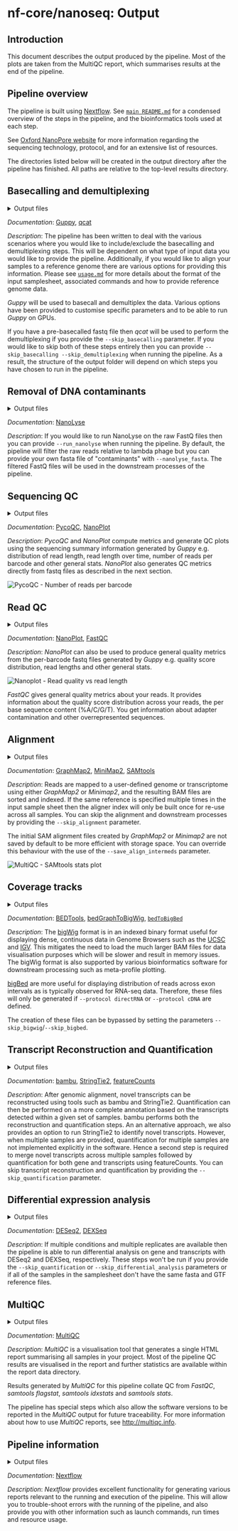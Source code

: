 # nf-core/nanoseq: Output

## Introduction

This document describes the output produced by the pipeline. Most of the plots are taken from the MultiQC report, which summarises results at the end of the pipeline.

## Pipeline overview

The pipeline is built using [Nextflow](https://www.nextflow.io/). See [`main README.md`](../README.md) for a condensed overview of the steps in the pipeline, and the bioinformatics tools used at each step.

See [Oxford NanoPore website](https://nanoporetech.com/) for more information regarding the sequencing technology, protocol, and for an extensive list of resources.

The directories listed below will be created in the output directory after the pipeline has finished. All paths are relative to the top-level results directory.

## Basecalling and demultiplexing

<details markdown="1">
<summary>Output files</summary>

* `guppy/fastq/`
    Merged fastq output files for each barcode.
* `guppy/basecalling/<barcode*>/`
    fastq output files for each barcode.
* `guppy/basecalling/unclassified/`
    fastq files with reads were unassigned to any given barcode.
* `guppy/basecalling/sequencing_summary.txt`
    Sequencing summary file generated by *Guppy*.
* `guppy/basecalling/sequencing_telemetry.js`
    Sequencing telemetry file generated by *Guppy*.
* `guppy/basecalling/guppy_basecaller_log-<date>.log`
    Log file for *Guppy* execution.
* `qcat/fastq/<barcode*>.fastq.gz`
    fastq output files for each barcode.
* `qcat/fastq/none.fastq.gz`
    fastq file with reads were unassigned to any given barcode.

</details>

*Documentation*:
[Guppy](https://nanoporetech.com/nanopore-sequencing-data-analysis), [qcat](https://github.com/nanoporetech/qcat)

*Description*:
The pipeline has been written to deal with the various scenarios where you would like to include/exclude the basecalling and demultiplexing steps. This will be dependent on what type of input data you would like to provide the pipeline. Additionally, if you would like to align your samples to a reference genome there are various options for providing this information. Please see [`usage.md`](usage.md#--input) for more details about the format of the input samplesheet, associated commands and how to provide reference genome data.

*Guppy* will be used to basecall and demultiplex the data. Various options have been provided to customise specific parameters and to be able to run *Guppy* on GPUs.

If you have a pre-basecalled fastq file then *qcat* will be used to perform the demultiplexing if you provide the `--skip_basecalling` parameter. If you would like to skip both of these steps entirely then you can provide `--skip_basecalling --skip_demultiplexing` when running the pipeline. As a result, the structure of the output folder will depend on which steps you have chosen to run in the pipeline.

## Removal of DNA contaminants

<details markdown="1">
<summary>Output files</summary>

* `nanolyse/<SAMPLE>.clean.fastq.gz`
    FastQ file after the removal of reads mapping to DNA contaminants.

</details>

*Documentation*:
[NanoLyse](https://github.com/wdecoster/nanolyse)

*Description*:
If you would like to run NanoLyse on the raw FastQ files then you can provide `--run_nanolyse` when running the pipeline. By default, the pipeline will filter the raw reads relative to lambda phage but you can provide your own fasta file of "contaminants" with `--nanolyse_fasta`. The filtered FastQ files will be used in the downstream processes of the pipeline.

## Sequencing QC

<details markdown="1">
<summary>Output files</summary>

* `pycoqc/pycoqc.html`
    `*.html` file that includes a run summary and graphical representation of various QC metrics including distribution of read length, distribution of read quality scores, mean read quality per sequence length, output per channel over experiment time and percentage of reads per barcode.
* `nanoplot/summary/`
    `*.html` files for QC metrics and individual `*.png` image files for plots.

</details>

*Documentation*:
[PycoQC](https://github.com/a-slide/pycoQC), [NanoPlot](https://github.com/wdecoster/NanoPlot)

*Description*:
*PycoQC* and *NanoPlot* compute metrics and generate QC plots using the sequencing summary information generated by *Guppy* e.g. distribution of read length, read length over time, number of reads per barcode and other general stats. *NanoPlot* also generates QC metrics directly from fastq files as described in the next section.

![PycoQC - Number of reads per barcode](images/pycoqc_readsperbarcode.png)

## Read QC

<details markdown="1">
<summary>Output files</summary>

* `nanoplot/fastq/<SAMPLE>/`
    Per-sample `*.html` files for QC metrics and individual `*.png` image files for plots.
* `fastqc/`
    *FastQC* `*.html` and `*.zip` files.

</details>

*Documentation*:
[NanoPlot](https://github.com/wdecoster/NanoPlot), [FastQC](http://www.bioinformatics.babraham.ac.uk/projects/fastqc/Help/)

*Description*:
*NanoPlot* can also be used to produce general quality metrics from the per-barcode fastq files generated by *Guppy* e.g. quality score distribution, read lengths and other general stats.

![Nanoplot - Read quality vs read length](images/nanoplot_readlengthquality.png)

*FastQC* gives general quality metrics about your reads. It provides information about the quality score distribution across your reads, the per base sequence content (%A/C/G/T). You get information about adapter contamination and other overrepresented sequences.

## Alignment

<details markdown="1">
<summary>Output files</summary>

* `<ALIGNER>/bam`
    Per-sample coordinate sorted alignment files in [`*.bam`](https://samtools.github.io/hts-specs/SAMv1.pdf) format.
* `<ALIGNER>/bam_index`
    Per-sample coordinate sorted alignment index files in [`*.bai`](https://samtools.github.io/hts-specs/SAMv1.pdf) format.
* `<ALIGNER>/samtools_stats/`
    *SAMtools* `*.flagstat`, `*.idxstats` and `*.stats` files generated from the alignment files.

</details>

*Documentation*:
[GraphMap2](https://github.com/lbcb-sci/graphmap2), [MiniMap2](https://github.com/lh3/minimap2), [SAMtools](http://samtools.sourceforge.net/)

*Description*:
Reads are mapped to a user-defined genome or transcriptome using either *GraphMap2* or *Minimap2*, and the resulting BAM files are sorted and indexed. If the same reference is specified multiple times in the input sample sheet then the aligner index will only be built once for re-use across all samples. You can skip the alignment and downstream processes by providing the `--skip_alignment` parameter.

The initial SAM alignment files created by *GraphMap2* or *Minimap2* are not saved by default to be more efficient with storage space. You can override this behaviour with the use of the `--save_align_intermeds` parameter.

![MultiQC - SAMtools stats plot](images/mqc_samtools_stats_plot.png)

## Coverage tracks

<details markdown="1">
<summary>Output files</summary>

* `<ALIGNER>/bigwig/`
    Per-sample `*.bigWig` files.
* `<ALIGNER>/bigbed/`
    Per-sample `*.bigBed` files.

</details>

*Documentation*:
[BEDTools](https://bedtools.readthedocs.io/en/latest/), [bedGraphToBigWig](https://genome.ucsc.edu/goldenpath/help/bigWig.html#Ex3), [`bedToBigBed`](https://genome.ucsc.edu/goldenPath/help/bigBed.html#Ex2)

*Description*:
The [bigWig](https://genome.ucsc.edu/goldenpath/help/bigWig.html) format is in an indexed binary format useful for displaying dense, continuous data in Genome Browsers such as the [UCSC](https://genome.ucsc.edu/cgi-bin/hgTracks) and [IGV](http://software.broadinstitute.org/software/igv/). This mitigates the need to load the much larger BAM files for data visualisation purposes which will be slower and result in memory issues. The bigWig format is also supported by various bioinformatics software for downstream processing such as meta-profile plotting.

[bigBed](https://genome.ucsc.edu/goldenPath/help/bigBed.html) are more useful for displaying distribution of reads across exon intervals as is typically observed for RNA-seq data. Therefore, these files will only be generated if `--protocol directRNA` or `--protocol cDNA` are defined.

The creation of these files can be bypassed by setting the parameters `--skip_bigwig`/`--skip_bigbed`.

## Transcript Reconstruction and Quantification

<details markdown="1">
<summary>Output files</summary>

If bambu is used:

* `bambu/`
    * `extended_annotations.gtf` - a gtf file that contains both annotated and novel transcripts
    * `counts_gene.txt` - gene expression estimates
    * `counts_transcript.txt` - transcript expression estimates

If StringTie2 is used:

* `stringtie2/`
    * `*.bam`
        Per-sample coordinate sorted alignment files in [`*.bam`](https://samtools.github.io/hts-specs/SAMv1.pdf) format.
    * `*.stringtie.gtf`
        Per-sample annotations for novel transcripts obtained in *StringTie2*.
    * `stringtie.merged.gtf`
        Extended annotation that combines provided gtf with gtf files from each sample via *StringTie2 Merge*.
    * `counts_gene.txt` - gene expression estimates calculated by featureCounts.
    * `counts_gene.txt.summary` - featureCounts gene level log file.
    * `counts_transcript.txt` - transcript expression estimates calculated by featureCounts.
    * `counts_transcript.txt.summary` - featureCounts transcript level log file.

</details>

*Documentation*:
[bambu](https://bioconductor.org/packages/release/bioc/html/bambu.html), [StringTie2](https://ccb.jhu.edu/software/stringtie/), [featureCounts](http://bioinf.wehi.edu.au/featureCounts/)

*Description*:
After genomic alignment, novel transcripts can be reconstructed using tools such as bambu and StringTie2. Quantification can then be performed on a more complete annotation based on the transcripts detected within a given set of samples. bambu performs both the reconstruction and quantification steps. An an alternative approach, we also provides an option to run StringTie2 to identify novel transcripts. However, when multiple samples are provided, quantification for multiple samples are not implemented explicitly in the software. Hence a second step is required to merge novel transcripts across multiple samples followed by quantification for both gene and transcripts using featureCounts. You can skip transcript reconstruction and quantification by providing the `--skip_quantification` parameter.

## Differential expression analysis

<details markdown="1">
<summary>Output files</summary>

* `<QUANTIFICATION_METHOD>/deseq2/deseq2.results.txt` - a `.txt` file that can contains differential expression results for genes.
* `<QUANTIFICATION_METHOD>/dexseq/dexseq.results.txt` - a `.txt` file that can contains differential expression results for transcripts.

</details>

*Documentation*:
[DESeq2](https://bioconductor.org/packages/release/bioc/html/DESeq2.html), [DEXSeq](https://bioconductor.org/packages/release/bioc/html/DEXSeq.html)

*Description*:
If multiple conditions and multiple replicates are available then the pipeline is able to run differential analysis on gene and transcripts with DESeq2 and DEXSeq, respectively. These steps won't be run if you provide the `--skip_quantification` or `--skip_differential_analysis` parameters or if all of the samples in the samplesheet don't have the same fasta and GTF reference files.

## MultiQC

<details markdown="1">
<summary>Output files</summary>

* `multiqc/`
    * `multiqc_report.html` - a standalone HTML file that can be viewed in your web browser.
    * `multiqc_data/` - directory containing parsed statistics from the different tools used in the pipeline.
    * `multiqc_plots/` - directory containing static images from the report in various formats.

</details>

*Documentation*:
[MultiQC](https://multiqc.info/docs/)

*Description*:
*MultiQC* is a visualisation tool that generates a single HTML report summarising all samples in your project. Most of the pipeline QC results are visualised in the report and further statistics are available within the report data directory.

Results generated by *MultiQC* for this pipeline collate QC from *FastQC*, *samtools flagstat*, *samtools idxstats* and *samtools stats*.

The pipeline has special steps which also allow the software versions to be reported in the *MultiQC* output for future traceability. For more information about how to use *MultiQC* reports, see <http://multiqc.info>.

## Pipeline information

<details markdown="1">
<summary>Output files</summary>

* `pipeline_info/`
    * Reports generated by the pipeline - `pipeline_report.html`, `pipeline_report.txt` and `software_versions.csv`.
    * Reports generated by *Nextflow* - `execution_report.html`, `execution_timeline.html`, `execution_trace.txt` and `pipeline_dag.svg`.
    * Reformatted sample sheet files used as input to the pipeline - `samplesheet_reformat.csv`.
    * Documentation for interpretation of results in HTML format - `results_description.html`.

</details>

*Documentation*:
[Nextflow](https://www.nextflow.io/docs/latest/tracing.html)

*Description*:
*Nextflow* provides excellent functionality for generating various reports relevant to the running and execution of the pipeline. This will allow you to trouble-shoot errors with the running of the pipeline, and also provide you with other information such as launch commands, run times and resource usage.
